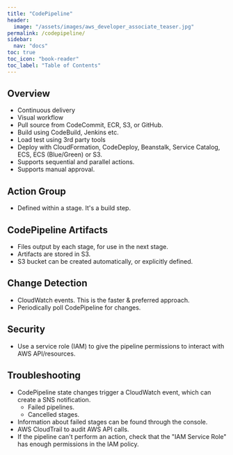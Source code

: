```yaml
---
title: "CodePipeline"
header:
  image: "/assets/images/aws_developer_associate_teaser.jpg"
permalink: /codepipeline/
sidebar:
  nav: "docs"
toc: true
toc_icon: "book-reader"
toc_label: "Table of Contents"
---
```


## Overview

- Continuous delivery
- Visual workflow
- Pull source from CodeCommit, ECR, S3, or GitHub.
- Build using CodeBuild, Jenkins etc.
- Load test using 3rd party tools
- Deploy with CloudFormation, CodeDeploy, Beanstalk, Service Catalog, ECS, ECS (Blue/Green) or S3.
- Supports sequential and parallel actions.
- Supports manual approval.

## Action Group

- Defined within a stage. It's a build step.

## CodePipeline Artifacts

- Files output by each stage, for use in the next stage.
- Artifacts are stored in S3.
- S3 bucket can be created automatically, or explicitly defined.

## Change Detection

- CloudWatch events. This is the faster & preferred approach.
- Periodically poll CodePipeline for changes.

## Security

- Use a service role (IAM) to give the pipeline permissions to interact with AWS API/resources.

## Troubleshooting

- CodePipeline state changes trigger a CloudWatch event, which can create a SNS notification.
  - Failed pipelines.
  - Cancelled stages.
- Information about failed stages can be found through the console.
- AWS CloudTrail to audit AWS API calls.
- If the pipeline can't perform an action, check that the "IAM Service Role" has enough permissions in the IAM policy.
